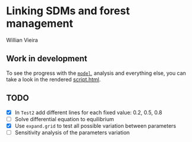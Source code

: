 # Linking SDMs and forest management
Willian Vieira

## Work in development

To see the progress with the [`model`](https://github.com/willvieira/PhD/blob/master/chapter1/vissault_model.R), analysis and everything else, you can take a look in the rendered [script.html](https://github.com/willvieira/PhD/blob/master/chapter1/script.html).

## TODO

-   [X] In `Test2` add different lines for each fixed value: 0.2, 0.5, 0.8
-   [ ] Solve differential equation to equilibrium
-   [X] Use `expand.grid` to test all possible variation between parameters
-   [ ] Sensitivity analysis of the parameters variation
